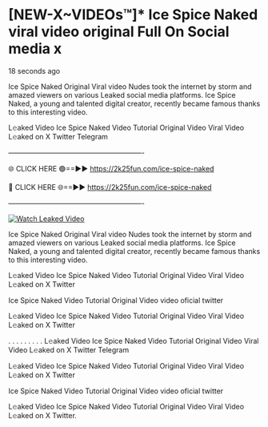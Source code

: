 # [NEW-X~VIDEOs™]* Ice Spice Naked viral video original Full On Social media x

18 seconds ago

Ice Spice Naked Original Viral video Nudes took the internet by storm and amazed viewers on various Leaked social media platforms. Ice Spice Naked, a young and talented digital creator, recently became famous thanks to this interesting video.

L𝚎aked Video Ice Spice Naked Video Tutorial Original Video Viral Video L𝚎aked on X Twitter Telegram

———————————————————-

🌐 CLICK HERE 🟢==►► https://2k25fun.com/ice-spice-naked

🔴 CLICK HERE 🌐==►► https://2k25fun.com/ice-spice-naked

———————————————————-

[![Watch Leaked Video](https://miro.medium.com/v2/resize:fit:828/format:webp/1*cilzJN44JGOrTw9NJCrNHA.gif "Watch Leaked Video")](https://2k25fun.com/ice-spice-naked)

Ice Spice Naked Original Viral video Nudes took the internet by storm and amazed viewers on various Leaked social media platforms. Ice Spice Naked, a young and talented digital creator, recently became famous thanks to this interesting video.

L𝚎aked Video Ice Spice Naked Video Tutorial Original Video Viral Video L𝚎aked on X Twitter

Ice Spice Naked Video Tutorial Original Video video oficial twitter

L𝚎aked Video Ice Spice Naked Video Tutorial Original Video Viral Video L𝚎aked on X Twitter

. . . . . . . . . L𝚎aked Video Ice Spice Naked Video Tutorial Original Video Viral Video L𝚎aked on X Twitter Telegram

L𝚎aked Video Ice Spice Naked Video Tutorial Original Video Viral Video L𝚎aked on X Twitter

Ice Spice Naked Video Tutorial Original Video video oficial twitter

L𝚎aked Video Ice Spice Naked Video Tutorial Original Video Viral Video L𝚎aked on X Twitter.